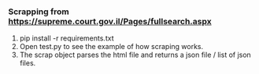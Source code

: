 
### Scrapping from https://supreme.court.gov.il/Pages/fullsearch.aspx

1. pip install -r requirements.txt
2. Open test.py to see the example of how scraping works.
3. The scrap object parses the html file and returns a json file / list of json files.